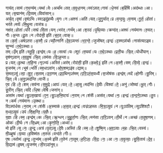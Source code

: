 

  
गाय॑त्।साम॑।न॒भ॒न्य॑म्।यथा॑।वेः।अर्चा॑म।तत्।व॒वृ॒धा॒नम्।स्वः॑ऽवत्।गावः॑।धे॒नवः॑।ब॒र्हिषि॑।अद॑ब्धाः।आ।यत्।स॒द्मान॑म्।दि॒व्यम्।विवा॑सान्॥  
अर्च॒त्।वृषा॑।वृष॑ऽभिः।स्वऽइदु॑हव्यैः।मृ॒गः।न।अश्नः॑।अति॑।यत्।जु॒गु॒र्यात्।प्र।म॒न्द॒युः।म॒नाम्।गू॒र्त॒।होता॑।भर॑ते।मर्यः॑।मि॒थु॒ना।यज॑त्रः॥  
नक्ष॑त्।होता॑।परि॑।सद्म॑।मि॒ता।यन्।भर॑त्।गर्भ॑म्।आ।श॒रदः॑।पृ॒थि॒व्याः।क्रन्द॑त्।अश्वः॑।नय॑मानः।रु॒वत्।गौः।अ॒न्तः।दू॒तः।न।रोद॑सी॒ इति॑।च॒र॒त्।वाक्॥  
ता।क॒र्म॒।अष॑ऽतरा।अ॒स्मै॒।प्र।च्यौ॒त्नानि॑।दे॒व॒ऽयन्तः॑।भ॒र॒न्ते॒।जुजो॑षत्।इन्द्रः॑।द॒स्मऽव॑र्चाः।नास॑त्याऽइव।सुग्म्यः॑।र॒थे॒ऽस्थाः॥  
तम्।उँ॒म् इति॑।स्तु॒हि॒।इन्द्र॑म्।यः।ह॒।सत्वा॑।यः।शूरः॑।म॒घवा॑।यः।र॒थे॒ऽस्थाः।प्र॒ती॒चः।चि॒त्।योधी॑यान्।वृष॑ण्ऽवान्।व॒व॒व्रुषः॑।चि॒त्।तम॑सः।वि॒ऽह॒न्ता॥  
प्र।यत्।इ॒त्था।म॒हि॒ना।नृऽभ्यः॑।अस्ति॑।अर॑म्।रोद॑सी॒ इति॑।क॒क्ष्ये॒३॒॑ इति॑।न।अ॒स्मै॒।सम्।वि॒व्ये॒।इन्द्रः॑।वृ॒जन॑म्।न।भूम॑।भर्ति॑।स्व॒धाऽवा॑न्।ओ॒प॒शम्ऽइ॑व।द्याम्॥  
स॒मत्ऽसु॑।त्वा॒।शू॒र॒।स॒ताम्।उ॒रा॒णम्।प्र॒प॒थिन्ऽत॑मम्।प॒रि॒ऽतं॒स॒यध्यै॑।स॒जोष॑सः।इन्द्र॑म्।मदे॑।क्षो॒णीः।सू॒रिम्।चि॒त्।ये।अ॒नु॒ऽमद॑न्ति।वाजैः॑॥  
ए॒व।हि।ते॒।शम्।सव॑ना।स॒मु॒द्रे।आपः॑।यत्।ते॒।आ॒सु।मद॑न्ति।दे॒वीः।विश्वा॑।ते॒।अनु॑।जोष्या॑।भू॒त्।गौः।सू॒रीन्।चि॒त्।यदि॑।धि॒षा।वेषि॑।जना॑न्॥  
असा॑म।यथा॑।सु॒ऽस॒खायः॑।ए॒न॒।सु॒ऽअ॒भि॒ष्टयः॑।न॒राम्।न।शंसैः॑।अस॑त्।यथा॑।नः॒।इन्द्रः॑।व॒न्द॒ने॒ऽस्थाः।तु॒रः।न।कर्म॑।नय॑मानः।उ॒क्था॥  
विऽस्प॑र्धसः।न॒राम्।न।शंसैः॑।अ॒स्माक॑।अ॒स॒त्।इन्द्रः॑।वज्र॑ऽहस्तः।मि॒त्र॒ऽयुवः॑।न।पूःऽप॑तिम्।सुऽशि॑श्टौ।म॒ध्य॒ऽयुवः॑।उप॑।शि॒क्ष॒न्ति॒।य॒ज्ञैः॥  
य॒ज्ञः।हि।स्म॒।इन्द्र॑म्।कः।चि॒त्।ऋ॒न्धन्।जु॒हु॒र्ता॒णः।चि॒त्।मन॑सा।प॒रि॒ऽयन्।ती॒र्थे।न।अच्छ॑।त॒तृ॒षा॒णम्।ओकः॑।दी॒र्घः।न।सि॒ध्रम्।आ।कृ॒णो॒ति॒।अध्वा॑॥  
मो इति॑।सु।नः॒।इ॒न्द्र॒।अत्र॑।पृ॒त्ऽसु।दे॒वैः।अस्ति॑।हि।स्म॒।ते॒।शु॒ष्मि॒न्।अ॒व॒ऽयाः।म॒हः।चि॒त्।यस्य॑।मी॒ळ्हुषः॑।य॒व्या।ह॒विष्म॑तः।म॒रुतः॑।वन्द॑ते।गीः॥  
ए॒षः।स्तोमः॑।इ॒न्द्र॒।तुभ्य॑म्।अ॒स्मे इति॑।ए॒तेन॑।गा॒तुम्।ह॒रि॒ऽवः॒।वि॒दः॒।नः॒।आ।नः॒।व॒वृ॒त्याः॒।सु॒वि॒ताय॑।दे॒व॒।वि॒द्याम॑।इ॒षम्।वृ॒जन॑म्।जी॒रऽदा॑नुम्॥  

